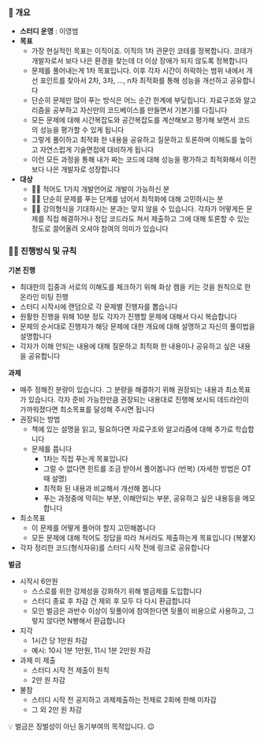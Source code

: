 ### **🎯 개요**

- **스터디 운영** : 이영범
- **목표**
    - 가장 현실적인 목표는 이직이죠. 이직의 1차 관문인 코테를 정복합니다. 코테가 개발자로서 보다 나은 환경을 찾는데 더 이상 장애가 되지 않도록 정복합니다
    - 문제를 풀어내는게 1차 목표입니다. 이후 각자 시간이 허락하는 범위 내에서 개선 포인트를 찾아서 2차, 3차, …, n차 최적화를 통해 성능을 개선하고 공유합니다
    - 단순히 문제만 많이 푸는 방식은 어느 순간 한계에 부딪힙니다. 자료구조와 알고리즘을 공부하고 자신만의 코드베이스를 만들면서 기본기를 다집니다
    - 모든 문제에 대해 시간복잡도와 공간복잡도를 계산해보고 평가해 보면서 코드의 성능을 평가할 수 있게 됩니다
    - 그렇게 풀이하고 최적화 한 내용을 공유하고 질문하고 토론하며 이해도를 높이고 자연스럽게 기술면접에 대비하게 됩니다
    - 이런 모든 과정을 통해 내가 짜는 코드에 대해 성능을 평가하고 최적화해서 이전보다 나은 개발자로 성장합니다
- **대상**
    - **🙆‍♀️** 적어도 1가지 개발언어로 개발이 가능하신 분
    - **🙆‍♀️** 단순히 문제를 푸는 단계를 넘어서 최적화에 대해 고민하시는 분
    - **🙅‍♀️** 강의형식을 기대하시는 분과는 맞지 않을 수 있습니다. 각자가 어떻게든 문제를 직접 해결하거나 정답 코드라도 쳐서 제출하고 그에 대해 토론할 수 있는 정도로 끌어올려 오셔야 참여의 의미가 있습니다

### **👩‍🏫 진행방식 및 규칙**

**기본 진행** 

- 최대한의 집중과 서로의 이해도를 체크하기 위해 화상 캠을 키는 것을 원칙으로 한 온라인 미팅 진행
- 스터디 시작시에 랜덤으로 각 문제별 진행자를 뽑습니다
- 원활한 진행을 위해 10분 정도 각자가 진행할 문제에 대해서 다시 복습합니다
- 문제의 순서대로 진행자가 해당 문제에 대한 개요에 대해 설명하고 자신의 풀이법을 설명합니다
- 각자가 이해 안되는 내용에 대해 질문하고 최적화 한 내용이나 공유하고 싶은 내용을 공유합니다

**과제** 

- 매주 정해진 분량이 있습니다. 그 분량을 해결하기 위해 권장되는 내용과 최소목표가 있습니다. 각자 준비 가능한만큼 권장되는 내용대로 진행해 보시되 데드라인이 가까워졌다면 최소목표를 달성해 주시면 됩니다
- 권장되는 방법
    - 책에 있는 설명을 읽고, 필요하다면 자료구조와 알고리즘에 대해 추가로 학습합니다
    - 문제를 풉니다
        - 1차는 직접 푸는게 목표입니다
        - 그럴 수 없다면 힌트를 조금 받아서 풀어봅니다 (반복) (자세한 방법은 OT 때 설명)
        - 최적화 된 내용과 비교해서 개선해 봅니다
        - 푸는 과정중에 막히는 부분, 이해안되는 부분, 공유하고 싶은 내용등을 메모합니다
- 최소목표
    - 이 문제를 어떻게 풀어야 할지 고민해봅니다
    - 모든 문제에 대해 적어도 정답을 따라 쳐서라도 제출하는게 목표입니다 (복붙X)
- 각자 정리한 코드(형식자유)를 스터디 시작 전에 링크로 공유합니다

**벌금** 

- 시작시 6만원
    - 스스로를 위한 강제성을 강화하기 위해 벌금제를 도입합니다
    - 스터디 종료 후 차감 건 제외 후 모두 다 다시 환급합니다
    - 모인 벌금은 과반수 이상이 뒷풀이에 참여한다면 뒷풀이 비용으로 사용하고, 그렇지 않다면 N빵해서 환급합니다
- 지각
    - 1시간 당 1만원 차감
    - 예시: 10시 1분 1만원, 11시 1분 2만원 차감
- 과제 미 제출
    - 스터디 시작 전 제출이 원칙
    - 2만 원 차감
- 불참
    - 스터디 시작 전 공지하고 과제제출하는 전제로 2회에 한해 미차감
    - 그 외 2만 원 차감

<aside>
💡 벌금은 징벌성이 아닌 동기부여의 목적입니다. 😉

</aside>
